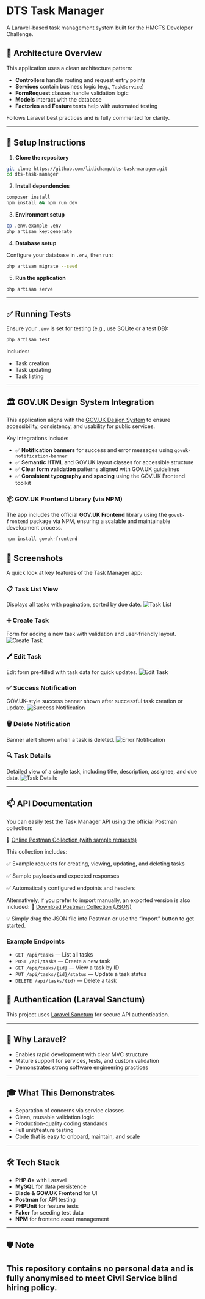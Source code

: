 # DTS Task Manager

A Laravel-based task management system built for the HMCTS Developer Challenge.

## 🧱 Architecture Overview

This application uses a clean architecture pattern:
- **Controllers** handle routing and request entry points
- **Services** contain business logic (e.g., `TaskService`)
- **FormRequest** classes handle validation logic
- **Models** interact with the database
- **Factories** and **Feature tests** help with automated testing

Follows Laravel best practices and is fully commented for clarity.

---

## 🚀 Setup Instructions

1. **Clone the repository**

```bash
git clone https://github.com/lidichamp/dts-task-manager.git
cd dts-task-manager
```

2. **Install dependencies**

```bash
composer install
npm install && npm run dev
```

3. **Environment setup**

```bash
cp .env.example .env
php artisan key:generate
```

4. **Database setup**

Configure your database in `.env`, then run:

```bash
php artisan migrate --seed
```

5. **Run the application**

```bash
php artisan serve
```

---

## ✅ Running Tests

Ensure your `.env` is set for testing (e.g., use SQLite or a test DB):

```bash
php artisan test
```

Includes:
- Task creation
- Task updating
- Task listing


---

## 🏛️ GOV.UK Design System Integration

This application aligns with the [GOV.UK Design System](https://design-system.service.gov.uk/) to ensure accessibility, consistency, and usability for public services.

Key integrations include:

- ✅ **Notification banners** for success and error messages using `govuk-notification-banner`
- ✅ **Semantic HTML** and GOV.UK layout classes for accessible structure
- ✅ **Clear form validation** patterns aligned with GOV.UK guidelines
- ✅ **Consistent typography and spacing** using the GOV.UK Frontend toolkit

### 📦 GOV.UK Frontend Library (via NPM)

The app includes the official **GOV.UK Frontend** library using the `govuk-frontend` package via NPM, ensuring a scalable and maintainable development process.

```bash
npm install govuk-frontend
```

## 📸 Screenshots

A quick look at key features of the Task Manager app:

### 📋 Task List View
Displays all tasks with pagination, sorted by due date. 
![Task List](public/screenshots/task_list.png)

### ➕ Create Task
Form for adding a new task with validation and user-friendly layout.
![Create Task](public/screenshots/create_task.png)

### 🖊️ Edit Task
Edit form pre-filled with task data for quick updates.
![Edit Task](public/screenshots/edit_task.png)

### ✅ Success Notification
GOV.UK-style success banner shown after successful task creation or update.
![Success Notification](public/screenshots/success_notification.png)

### 🗑️ Delete Notification
Banner alert shown when a task is deleted.
![Error Notification](public/screenshots/delete_notification.png)

### 🔍 Task Details
Detailed view of a single task, including title, description, assignee, and due date.
![Task Details](public/screenshots/task_details.png)

---
## 📫 API Documentation

You can easily test the Task Manager API using the official Postman collection:

🔗 [Online Postman Collection (with sample requests)](https://api.postman.com/collections/3789962-48629e21-0acd-4879-a1d7-9e59c28fca04?access_key=PMAT-01JWAE5AJ4ZASS8BNHV3RN313K)


This collection includes:

✅ Example requests for creating, viewing, updating, and deleting tasks

✅ Sample payloads and expected responses

✅ Automatically configured endpoints and headers

Alternatively, if you prefer to import manually, an exported version is also included:
📄 [Download Postman Collection (JSON)](public/DTS_Task_Manager_API.postman_collection.json)


💡 Simply drag the JSON file into Postman or use the “Import” button to get started.


### Example Endpoints

- `GET /api/tasks` — List all tasks
- `POST /api/tasks` — Create a new task
- `GET /api/tasks/{id}` — View a task by ID
- `PUT /api/tasks/{id}/status` — Update a task status
- `DELETE /api/tasks/{id}` — Delete a task


## 🔐 Authentication (Laravel Sanctum)

This project uses [Laravel Sanctum](https://laravel.com/docs/sanctum) for secure API authentication.

---
## 🎯 Why Laravel?

- Enables rapid development with clear MVC structure
- Mature support for services, tests, and custom validation
- Demonstrates strong software engineering practices

---

## 🎓 What This Demonstrates

- Separation of concerns via service classes
- Clean, reusable validation logic
- Production-quality coding standards
- Full unit/feature testing
- Code that is easy to onboard, maintain, and scale

---


## 🛠️ Tech Stack

- **PHP 8+** with Laravel
- **MySQL** for data persistence
- **Blade & GOV.UK Frontend** for UI
- **Postman** for API testing
- **PHPUnit** for feature tests
- **Faker** for seeding test data
- **NPM** for frontend asset management


---
## 🛡️ Note

This repository contains no personal data and is fully anonymised to meet Civil Service blind hiring policy.
---

